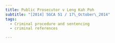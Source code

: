 ```yaml
---
title: Public Prosecutor v Leng Kah Poh
subtitle: "[2014] SGCA 51 / 17\_October\_2014"
tags:
  - Criminal procedure and sentencing
  - criminal references

---
```



